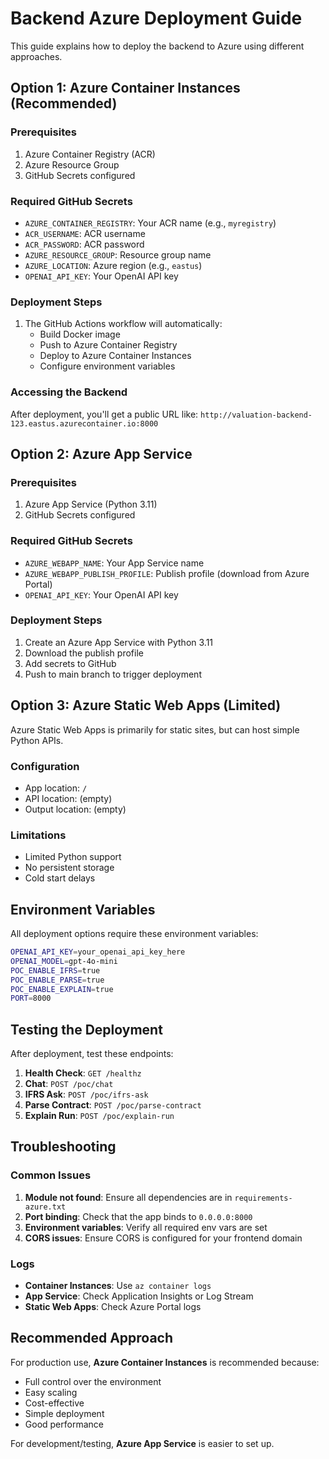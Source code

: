 # Backend Azure Deployment Guide

This guide explains how to deploy the backend to Azure using different approaches.

## Option 1: Azure Container Instances (Recommended)

### Prerequisites
1. Azure Container Registry (ACR)
2. Azure Resource Group
3. GitHub Secrets configured

### Required GitHub Secrets
- `AZURE_CONTAINER_REGISTRY`: Your ACR name (e.g., `myregistry`)
- `ACR_USERNAME`: ACR username
- `ACR_PASSWORD`: ACR password
- `AZURE_RESOURCE_GROUP`: Resource group name
- `AZURE_LOCATION`: Azure region (e.g., `eastus`)
- `OPENAI_API_KEY`: Your OpenAI API key

### Deployment Steps
1. The GitHub Actions workflow will automatically:
   - Build Docker image
   - Push to Azure Container Registry
   - Deploy to Azure Container Instances
   - Configure environment variables

### Accessing the Backend
After deployment, you'll get a public URL like:
`http://valuation-backend-123.eastus.azurecontainer.io:8000`

## Option 2: Azure App Service

### Prerequisites
1. Azure App Service (Python 3.11)
2. GitHub Secrets configured

### Required GitHub Secrets
- `AZURE_WEBAPP_NAME`: Your App Service name
- `AZURE_WEBAPP_PUBLISH_PROFILE`: Publish profile (download from Azure Portal)
- `OPENAI_API_KEY`: Your OpenAI API key

### Deployment Steps
1. Create an Azure App Service with Python 3.11
2. Download the publish profile
3. Add secrets to GitHub
4. Push to main branch to trigger deployment

## Option 3: Azure Static Web Apps (Limited)

Azure Static Web Apps is primarily for static sites, but can host simple Python APIs.

### Configuration
- App location: `/`
- API location: (empty)
- Output location: (empty)

### Limitations
- Limited Python support
- No persistent storage
- Cold start delays

## Environment Variables

All deployment options require these environment variables:

```bash
OPENAI_API_KEY=your_openai_api_key_here
OPENAI_MODEL=gpt-4o-mini
POC_ENABLE_IFRS=true
POC_ENABLE_PARSE=true
POC_ENABLE_EXPLAIN=true
PORT=8000
```

## Testing the Deployment

After deployment, test these endpoints:

1. **Health Check**: `GET /healthz`
2. **Chat**: `POST /poc/chat`
3. **IFRS Ask**: `POST /poc/ifrs-ask`
4. **Parse Contract**: `POST /poc/parse-contract`
5. **Explain Run**: `POST /poc/explain-run`

## Troubleshooting

### Common Issues
1. **Module not found**: Ensure all dependencies are in `requirements-azure.txt`
2. **Port binding**: Check that the app binds to `0.0.0.0:8000`
3. **Environment variables**: Verify all required env vars are set
4. **CORS issues**: Ensure CORS is configured for your frontend domain

### Logs
- **Container Instances**: Use `az container logs`
- **App Service**: Check Application Insights or Log Stream
- **Static Web Apps**: Check Azure Portal logs

## Recommended Approach

For production use, **Azure Container Instances** is recommended because:
- Full control over the environment
- Easy scaling
- Cost-effective
- Simple deployment
- Good performance

For development/testing, **Azure App Service** is easier to set up.
